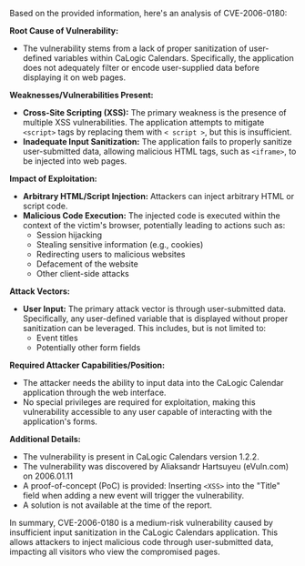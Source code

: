 Based on the provided information, here's an analysis of CVE-2006-0180:

**Root Cause of Vulnerability:**
- The vulnerability stems from a lack of proper sanitization of user-defined variables within CaLogic Calendars. Specifically, the application does not adequately filter or encode user-supplied data before displaying it on web pages.

**Weaknesses/Vulnerabilities Present:**
- **Cross-Site Scripting (XSS):** The primary weakness is the presence of multiple XSS vulnerabilities. The application attempts to mitigate `<script>` tags by replacing them with `< script >`, but this is insufficient.
- **Inadequate Input Sanitization:** The application fails to properly sanitize user-submitted data, allowing malicious HTML tags, such as `<iframe>`, to be injected into web pages.

**Impact of Exploitation:**
- **Arbitrary HTML/Script Injection:** Attackers can inject arbitrary HTML or script code.
- **Malicious Code Execution:** The injected code is executed within the context of the victim's browser, potentially leading to actions such as:
    - Session hijacking
    - Stealing sensitive information (e.g., cookies)
    - Redirecting users to malicious websites
    - Defacement of the website
    - Other client-side attacks

**Attack Vectors:**
- **User Input:** The primary attack vector is through user-submitted data. Specifically, any user-defined variable that is displayed without proper sanitization can be leveraged. This includes, but is not limited to:
    - Event titles
    - Potentially other form fields

**Required Attacker Capabilities/Position:**
- The attacker needs the ability to input data into the CaLogic Calendar application through the web interface.
- No special privileges are required for exploitation, making this vulnerability accessible to any user capable of interacting with the application's forms.

**Additional Details:**
- The vulnerability is present in CaLogic Calendars version 1.2.2.
- The vulnerability was discovered by Aliaksandr Hartsuyeu (eVuln.com) on 2006.01.11
- A proof-of-concept (PoC) is provided: Inserting `<XSS>` into the "Title" field when adding a new event will trigger the vulnerability.
- A solution is not available at the time of the report.

In summary, CVE-2006-0180 is a medium-risk vulnerability caused by insufficient input sanitization in the CaLogic Calendars application. This allows attackers to inject malicious code through user-submitted data, impacting all visitors who view the compromised pages.